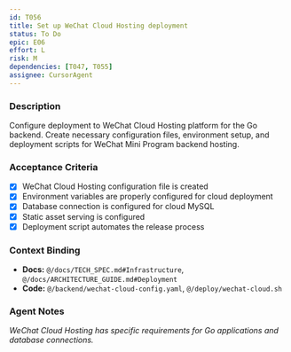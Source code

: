 ```yaml
---
id: T056
title: Set up WeChat Cloud Hosting deployment
status: To Do
epic: E06
effort: L
risk: M
dependencies: [T047, T055]
assignee: CursorAgent
---
```


### Description

Configure deployment to WeChat Cloud Hosting platform for the Go backend. Create necessary configuration files, environment setup, and deployment scripts for WeChat Mini Program backend hosting.

### Acceptance Criteria

- [x] WeChat Cloud Hosting configuration file is created
- [x] Environment variables are properly configured for cloud deployment
- [x] Database connection is configured for cloud MySQL
- [x] Static asset serving is configured
- [x] Deployment script automates the release process

### Context Binding

- **Docs:** `@/docs/TECH_SPEC.md#Infrastructure`, `@/docs/ARCHITECTURE_GUIDE.md#Deployment`
- **Code:** `@/backend/wechat-cloud-config.yaml`, `@/deploy/wechat-cloud.sh`

### Agent Notes

*WeChat Cloud Hosting has specific requirements for Go applications and database connections.* 